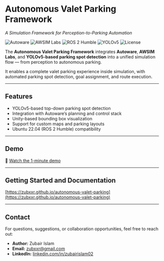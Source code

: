 # Autonomous Valet Parking Framework
*A Simulation Framework for Perception-to-Parking Automation*

![Autoware](https://img.shields.io/badge/Autoware-2024.11-blue?logo=autoware)
![AWSIM Labs](https://img.shields.io/badge/AWSIM%20Labs-Unity-green?logo=unity)
![ROS 2 Humble](https://img.shields.io/badge/ROS2-Humble-purple?logo=ros)
![YOLOv5](https://img.shields.io/badge/YOLOv5-Detection-red?logo=yolo)
![License](https://img.shields.io/badge/License-Apache%202.0-blue?logo=apache)

The **Autonomous Valet Parking Framework** integrates **Autoware**, **AWSIM Labs**, and **YOLOv5-based parking spot detection** into a unified simulation flow — from perception to autonomous parking.  

It enables a complete valet parking experience inside simulation, with automated parking spot detection, goal assignment, and route execution.

---

## Features
- YOLOv5-based top-down parking spot detection
- Integration with Autoware’s planning and control stack
- Unity-based bounding box visualization
- Support for custom maps and parking layouts
- Ubuntu 22.04 (ROS 2 Humble) compatibility

---

## Demo

🎥 [Watch the 1-minute demo](https://drive.google.com/file/d/1ZHGiuKllvSwA52fHZd8gjnOiv0Qxt4VL/view?usp=drive_link)

---

## Getting Started and Documentation

[https://zubxxr.github.io/autonomous-valet-parking](https://zubxxr.github.io/autonomous-valet-parking)

---

## Contact
For questions, suggestions, or collaboration opportunities, feel free to reach out:

- **Author:** Zubair Islam  
- **Email:** zubxxr@gmail.com  
- **LinkedIn:** [linkedin.com/in/zubairislam02](https://www.linkedin.com/in/zubairislam02/)  
